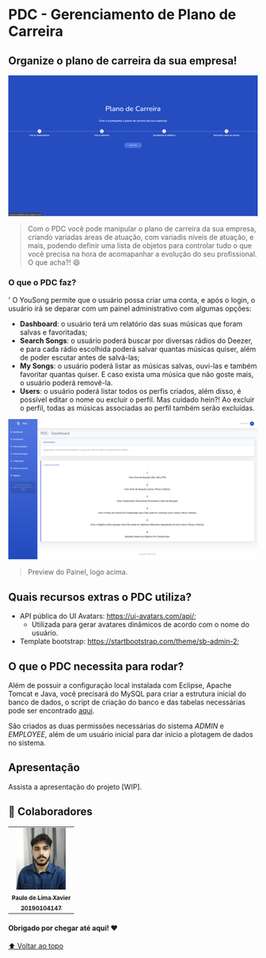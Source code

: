 # PDC - Gerenciamento de Plano de Carreira

## Organize o plano de carreira da sua empresa!

<img src="assets-readme/welcome.png" alt="Welcome Page ">

> Com o PDC você pode manipular o plano de carreira da sua empresa, criando variadas áreas de atuação, com variadis níveis de atuação, e mais, podendo definir uma lista de objetos para controlar tudo o que você precisa na hora de acomapanhar a evolução do seu profissional. O que acha?! 😄

### O que o PDC faz?
'
O YouSong permite que o usuário possa criar uma conta, e após o login, o usuário irá se deparar com um painel administrativo com algumas opções:

- **Dashboard**: o usuário terá um relatório das suas músicas que foram salvas e favoritadas;
- **Search Songs**: o usuário poderá buscar por diversas rádios do Deezer, e para cada rádio escolhida poderá salvar quantas músicas quiser, além de poder escutar antes de salvá-las;
- **My Songs**: o usuário poderá listar as músicas salvas, ouvi-las e também favoritar quantas quiser. E caso exista uma música que não goste mais, o usuário poderá removê-la.
- **Users**: o usuário poderá listar todos os perfis criados, além disso, é possível editar o nome ou excluir o perfil. Mas cuidado hein?! Ao excluir o perfil, todas as músicas associadas ao perfil também serão excluídas.

<img src="assets-readme/dashboard.png" alt="Painel Administrativo">

> Preview do Painel, logo acima.

## Quais recursos extras o PDC utiliza?

- API pública do UI Avatars: https://ui-avatars.com/api/;
  - Utilizada para gerar avatares dinâmicos de acordo com o nome do usuário.
- Template bootstrap: https://startbootstrap.com/theme/sb-admin-2;

## O que o PDC necessita para rodar?

Além de possuir a configuração local instalada com Eclipse, Apache Tomcat e Java, você precisará do MySQL para criar a estrutura inicial do banco de dados, o script de criação do banco e das tabelas necessárias pode ser encontrado [aqui](script-mysql/script-mysql.sql).

São criados as duas permissões necessárias do sistema *ADMIN* e *EMPLOYEE*, além de um usuário inicial para dar início a plotagem de dados no sistema.

## Apresentação

Assista a apresentação do projeto [WIP].

## 🤝 Colaboradores

<table>
  <tr>
    <td align="center">
      <a href="#">
        <img src="assets-readme/me.jpg" width="100px;" alt="Foto do Iuri Silva no GitHub"/><br>
        <sub>
          <b>Paulo de Lima Xavier </b>
        </sub>
        <br>
        <sub>
          <b>20190104147</b>
        </sub>
      </a>
    </td>
  </tr>
</table>

#### Obrigado por chegar até aqui! ❤️ <br>

[⬆ Voltar ao topo](#YouSong)<br>
